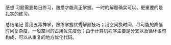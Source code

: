 感想
习题需要每日练习，熟悉才能真正掌握。一时的解题确实可以，更重要的是扎实的练习。

总结笔记
善用五毒神掌，熟练掌握优秀解题技巧；用空间换时间，尽可能的降低时间复杂度，一般空间的占用优先度低；由于计算机程序主要是分支以及循环语句构成，可以从重复的地方优化代码。